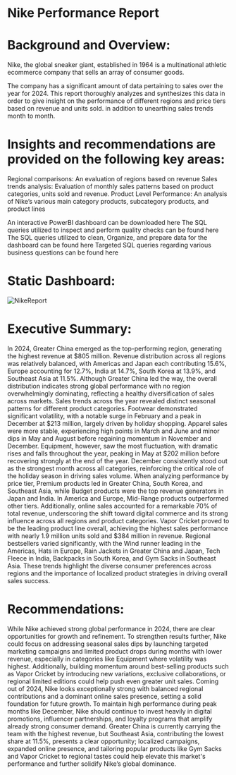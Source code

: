# Nike Performance Report


# Background and Overview:

Nike, the global sneaker giant, established in 1964 is a multinational athletic ecommerce company that sells an array of consumer goods. 

The company has a significant amount of data pertaining to sales over the year for 2024. This report thoroughly analyzes and synthesizes this data in order to give insight on the performance of different regions and price tiers based on revenue and units sold. in addition to unearthing sales trends month to month.

# Insights and recommendations are provided on the following key areas:

Regional comparisons: An evaluation of regions based on revenue 
Sales trends analysis: Evaluation of monthly sales patterns based on product categories, units sold and revenue.
Product Level Performance: An analysis of Nike’s various main category products, subcategory products, and product lines

An interactive PowerBI dashboard can be downloaded here
The SQL queries utilized to inspect and perform quality checks can be found here
The SQL queries utilized to clean, Organize, and prepare data for the dashboard can be found here
Targeted SQL queries regarding various business questions can be found here

# Static Dashboard: 
![NikeReport](ReportImages/DashboardImage.png)


# Executive Summary:
In 2024, Greater China emerged as the top-performing region, generating the highest revenue at $805 million. Revenue distribution across all regions was relatively balanced, with Americas and Japan each contributing 15.6%, Europe accounting for 12.7%, India at 14.7%, South Korea at 13.9%, and Southeast Asia at 11.5%. Although Greater China led the way, the overall distribution indicates strong global performance with no region overwhelmingly dominating, reflecting a healthy diversification of sales across markets.
Sales trends across the year revealed distinct seasonal patterns for different product categories. Footwear demonstrated significant volatility, with a notable surge in February and a peak in December at $213 million, largely driven by holiday shopping. Apparel sales were more stable, experiencing high points in March and June and minor dips in May and August before regaining momentum in November and December. Equipment, however, saw the most fluctuation, with dramatic rises and falls throughout the year, peaking in May at $202 million before recovering strongly at the end of the year. December consistently stood out as the strongest month across all categories, reinforcing the critical role of the holiday season in driving sales volume.
When analyzing performance by price tier, Premium products led in Greater China, South Korea, and Southeast Asia, while Budget products were the top revenue generators in Japan and India. In America and Europe, Mid-Range products outperformed other tiers. Additionally, online sales accounted for a remarkable 70% of total revenue, underscoring the shift toward digital commerce and its strong influence across all regions and product categories.
Vapor Cricket proved to be the leading product line overall, achieving the highest sales performance with nearly 1.9 million units sold and $384 million in revenue. Regional bestsellers varied significantly, with the Wind runner leading in the Americas, Hats in Europe, Rain Jackets in Greater China and Japan, Tech Fleece in India, Backpacks in South Korea, and Gym Sacks in Southeast Asia. These trends highlight the diverse consumer preferences across regions and the importance of localized product strategies in driving overall sales success.

# Recommendations: 
While Nike achieved strong global performance in 2024, there are clear opportunities for growth and refinement. To strengthen results further, Nike could focus on addressing seasonal sales dips by launching targeted marketing campaigns and limited product drops during months with lower revenue, especially in categories like Equipment where volatility was highest. Additionally, building momentum around best-selling products such as Vapor Cricket by introducing new variations, exclusive collaborations, or regional limited editions could help push even greater unit sales. Coming out of 2024, Nike looks exceptionally strong with balanced regional contributions and a dominant online sales presence, setting a solid foundation for future growth. To maintain high performance during peak months like December, Nike should continue to invest heavily in digital promotions, influencer partnerships, and loyalty programs that amplify already strong consumer demand. Greater China is currently carrying the team with the highest revenue, but Southeast Asia, contributing the lowest share at 11.5%, presents a clear opportunity; localized campaigns, expanded online presence, and tailoring popular products like Gym Sacks and Vapor Cricket to regional tastes could help elevate this market's performance and further solidify Nike’s global dominance.
